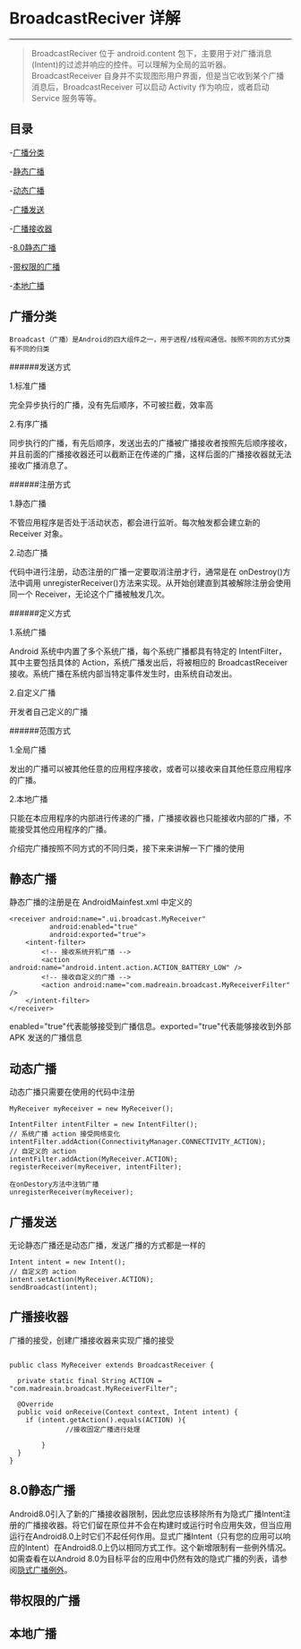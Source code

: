 # BroadcastReciver 详解

---

> BroadcastReciver 位于 android.content 包下，主要用于对广播消息(Intent)的过滤并响应的控件。可以理解为全局的监听器。BroadcastReceiver 自身并不实现图形用户界面，但是当它收到某个广播消息后，BroadcastReceiver 可以启动 Activity 作为响应，或者启动 Service 服务等等。

## 目录

-[广播分类](#广播分类)

-[静态广播](#静态广播)

-[动态广播](#动态广播)

-[广播发送](#广播发送)

-[广播接收器](#广播接收器)

-[8.0静态广播](#8.0静态广播)

-[带权限的广播](#带权限的广播)

-[本地广播](#本地广播)

## 广播分类

    Broadcast（广播）是Android的四大组件之一，用于进程/线程间通信。按照不同的方式分类有不同的归类

######发送方式

1.标准广播

完全异步执行的广播，没有先后顺序，不可被拦截，效率高

2.有序广播

同步执行的广播，有先后顺序，发送出去的广播被广播接收者按照先后顺序接收，并且前面的广播接收器还可以截断正在传递的广播，这样后面的广播接收器就无法接收广播消息了。

######注册方式

1.静态广播

不管应用程序是否处于活动状态，都会进行监听。每次触发都会建立新的 Receiver 对象。

2.动态广播

代码中进行注册，动态注册的广播一定要取消注册才行，通常是在 onDestroy()方法中调用 unregisterReceiver()方法来实现。从开始创建直到其被解除注册会使用同一个 Receiver，无论这个广播被触发几次。

######定义方式

1.系统广播

Android 系统中内置了多个系统广播，每个系统广播都具有特定的 IntentFilter，其中主要包括具体的 Action，系统广播发出后，将被相应的 BroadcastReceiver 接收。系统广播在系统内部当特定事件发生时，由系统自动发出。

2.自定义广播

开发者自己定义的广播

######范围方式

1.全局广播

发出的广播可以被其他任意的应用程序接收，或者可以接收来自其他任意应用程序的广播。

2.本地广播

只能在本应用程序的内部进行传递的广播，广播接收器也只能接收内部的广播，不能接受其他应用程序的广播。

介绍完广播按照不同方式的不同归类，接下来来讲解一下广播的使用

## 静态广播

静态广播的注册是在 AndroidMainfest.xml 中定义的

```
<receiver android:name=".ui.broadcast.MyReceiver"
          android:enabled="true"
          android:exported="true">
    <intent-filter>
        <!-- 接收系统开机广播 -->
        <action android:name="android.intent.action.ACTION_BATTERY_LOW" />
        <!-- 接收自定义的广播 -->
        <action android:name="com.madreain.broadcast.MyReceiverFilter" />
    </intent-filter>
</receiver>

```

enabled="true"代表能够接受到广播信息。exported="true"代表能够接收到外部 APK 发送的广播信息

## 动态广播

动态广播只需要在使用的代码中注册

```
MyReceiver myReceiver = new MyReceiver();

IntentFilter intentFilter = new IntentFilter();
// 系统广播 action 接受网络变化
intentFilter.addAction(ConnectivityManager.CONNECTIVITY_ACTION);
// 自定义的 action
intentFilter.addAction(MyReceiver.ACTION);
registerReceiver(myReceiver, intentFilter);

在onDestory方法中注销广播
unregisterReceiver(myReceiver);
```

## 广播发送

无论静态广播还是动态广播，发送广播的方式都是一样的

```
Intent intent = new Intent();
// 自定义的 action
intent.setAction(MyReceiver.ACTION);
sendBroadcast(intent);
```

## 广播接收器

广播的接受，创建广播接收器来实现广播的接受

```

public class MyReceiver extends BroadcastReceiver {

  private static final String ACTION = "com.madreain.broadcast.MyReceiverFilter";

  @Override
  public void onReceive(Context context, Intent intent) {
    if (intent.getAction().equals(ACTION) ){
              //接收固定广播进行处理

        }
  }
}

```

## 8.0静态广播

Android8.0引入了新的广播接收器限制，因此您应该移除所有为隐式广播Intent注册的广播接收器。将它们留在原位并不会在构建时或运行时令应用失效，但当应用运行在Android8.0上时它们不起任何作用。显式广播Intent（只有您的应用可以响应的Intent）在Android8.0上仍以相同方式工作。这个新增限制有一些例外情况。如需查看在以Android 8.0为目标平台的应用中仍然有效的隐式广播的列表，请参阅[隐式广播例外](https://developer.android.google.cn/guide/components/broadcast-exceptions)。



## 带权限的广播

## 本地广播

